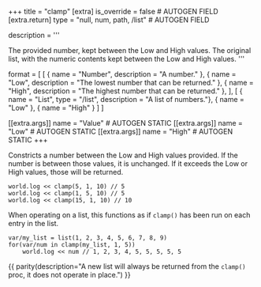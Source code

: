 +++
title = "clamp"
[extra]
is_override = false # AUTOGEN FIELD
[extra.return]
type = "null, num, path, /list" # AUTOGEN FIELD

description = '''

The provided number, kept between the Low and High values.
The original list, with the numeric contents kept between the Low and High values.
'''


format = [
    [
        { name = "Number", description = "A number." }, 
        { name = "Low", description = "The lowest number that can be returned." }, 
        { name = "High", description = "The highest number that can be returned." },
    ],
    [
        { name = "List", type = "/list", description = "A list of numbers."}, 
        { name = "Low" }, 
        { name = "High" }
    ]
]

[[extra.args]]
name = "Value" # AUTOGEN STATIC
[[extra.args]]
name = "Low" # AUTOGEN STATIC
[[extra.args]]
name = "High" # AUTOGEN STATIC
+++

Constricts a number between the Low and High values provided. If the number is between those values, it is unchanged. If it exceeds the Low or High values, those will be returned.

```dm
world.log << clamp(5, 1, 10) // 5
world.log << clamp(1, 5, 10) // 5
world.log << clamp(15, 1, 10) // 10
```

When operating on a list, this functions as if `clamp()` has been run on each entry in the list.

```dm
var/my_list = list(1, 2, 3, 4, 5, 6, 7, 8, 9)
for(var/num in clamp(my_list, 1, 5))
    world.log << num // 1, 2, 3, 4, 5, 5, 5, 5, 5
```

{{ parity(description="A new list will always be returned from the `clamp()` proc, it does not operate in place.") }}
